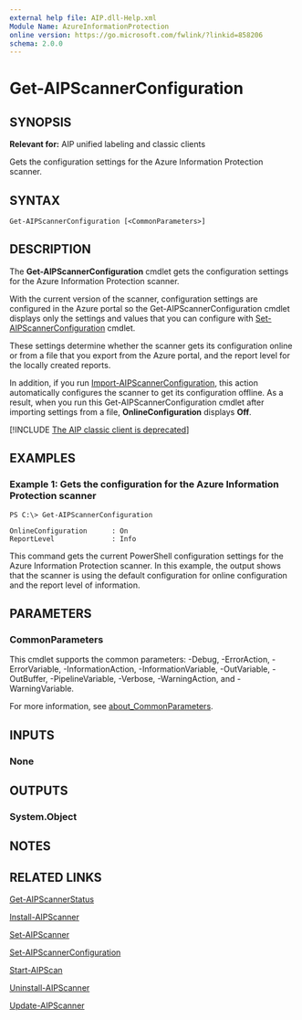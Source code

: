 ```yaml
---
external help file: AIP.dll-Help.xml
Module Name: AzureInformationProtection
online version: https://go.microsoft.com/fwlink/?linkid=858206
schema: 2.0.0
---
```


# Get-AIPScannerConfiguration

## SYNOPSIS
**Relevant for:** AIP unified labeling and classic clients

Gets the configuration settings for the Azure Information Protection scanner.

## SYNTAX

```
Get-AIPScannerConfiguration [<CommonParameters>]
```

## DESCRIPTION
The **Get-AIPScannerConfiguration** cmdlet gets the configuration settings for the Azure Information Protection scanner. 

With the current version of the scanner, configuration settings are configured in the Azure portal so the Get-AIPScannerConfiguration cmdlet displays only the settings and values that you can configure with [Set-AIPScannerConfiguration](./Set-AIPScannerConfiguration.md) cmdlet. 

These settings determine whether the scanner gets its configuration online or from a file that you export from the Azure portal, and the report level for the locally created reports.

In addition, if you run [Import-AIPScannerConfiguration](./Import-AIPScannerConfiguration.md), this action automatically configures the scanner to get its configuration offline. As a result, when you run this Get-AIPScannerConfiguration cmdlet after importing settings from a file, **OnlineConfiguration** displays **Off**. 

[!INCLUDE [The AIP classic client is deprecated](../includes/classic-client-deprecated.md)]


## EXAMPLES

### Example 1: Gets the configuration for the Azure Information Protection scanner
```
PS C:\> Get-AIPScannerConfiguration

OnlineConfiguration      : On
ReportLevel              : Info
```

This command gets the current PowerShell configuration settings for the Azure Information Protection scanner. In this example, the output shows that the scanner is using the default configuration for online configuration and the report level of information.


## PARAMETERS

### CommonParameters
This cmdlet supports the common parameters: -Debug, -ErrorAction, -ErrorVariable, -InformationAction, -InformationVariable, -OutVariable, -OutBuffer, -PipelineVariable, -Verbose, -WarningAction, and -WarningVariable.

For more information, see [about_CommonParameters](/powershell/module/microsoft.powershell.core/about/about_commonparameters).

## INPUTS

### None

## OUTPUTS

### System.Object

## NOTES

## RELATED LINKS

[Get-AIPScannerStatus](./Get-AIPScannerStatus.md)

[Install-AIPScanner](./Install-AIPScanner.md)

[Set-AIPScanner](./Set-AIPScanner.md)

[Set-AIPScannerConfiguration](./Set-AIPScannerConfiguration.md)

[Start-AIPScan](./Start-AIPScan.md)

[Uninstall-AIPScanner](./Uninstall-AIPScanner.md)

[Update-AIPScanner](./Update-AIPScanner.md)